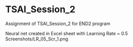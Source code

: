 # TSAI_Session_2
Assignment of TSAI_Session_2 for END2 program

Neural net created in Excel sheet with Learning Rate = 0.5
Screenshots/LR_05_Scr_1.png
